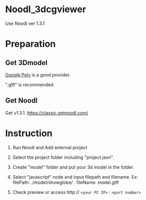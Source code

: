 # Noodl_3dcgviewer
Use Noodl ver 1.3.1

# Preparation

## Get 3Dmodel

[Google Poly](https://poly.google.com/) is a good provider.

".glft" is recommended.

## Get Noodl

Get v1.3.1.  https://classic.getnoodl.com/

# Instruction

1. Run Noodl and Add external project   

2. Select the project folder including "project.json".

3. Create "model" folder and put your 3d model in the folder.

4. Select "javascript" node and input filepath and filename.
Ex:   
filePath: ./model/showglobe/ . 
fileName: model.gltf

5. Check preview or access http:// ``` <your PC IP> ``` : ```<port number>```
